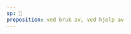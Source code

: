 ```yaml
---
sp: 󱤙
preposition: ved bruk av, ved hjelp av
---
```

<!-- kepeken is a preposition that tells us by what means we're doing something. you might've noticed kepeken sticks out a little, being the only preposition that only has a definition as a preposition. some people do use kepeken as a regular word, usually meaning "to use; usage". but most prefer not to do this, because "to use" is exactly the same as the preposition meaning anyways, and "usage" is better covered by other words.  -->